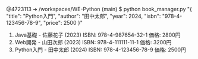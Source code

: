 @4723113 ➜ /workspaces/WE-Python (main) $ python book_manager.py "{ \"title\": \"Python入門\", \"author\": \"田中太郎\", \"year\": 2024, \"isbn\": \"978-4-123456-78-9\", \"price\": 2500 }"
1. Java基礎 - 佐藤花子 (2023) ISBN: 978-4-987654-32-1 価格: 2800円
2. Web開発 - 山田次郎 (2023) ISBN: 978-4-111111-11-1 価格: 3200円
3. Python入門 - 田中太郎 (2024) ISBN: 978-4-123456-78-9 価格: 2500円
